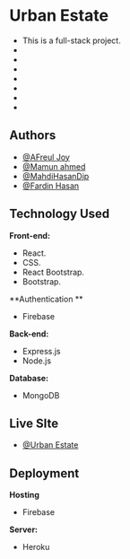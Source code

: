 
# Urban Estate


- This is a full-stack project.
- 
- 
- 
- 
- 
- 
- 


## Authors

- [@AFreul Joy](https://github.com/afreul-joy)
- [@Mamun ahmed](https://github.com/webdmamun)
- [@MahdiHasanDip](https://www.github.com/MahdiHasanDip)
- [@Fardin Hasan](https://www.github.com/)


  
## Technology Used

**Front-end:** 
- React.
- CSS.
- React Bootstrap.
- Bootstrap.

**Authentication ** 
- Firebase

**Back-end:** 

- Express.js
- Node.js

**Database:** 
- MongoDB






  
## Live SIte

- [@Urban Estate]()

  
## Deployment

**Hosting**
- Firebase

**Server:**
- Heroku 

  


  
